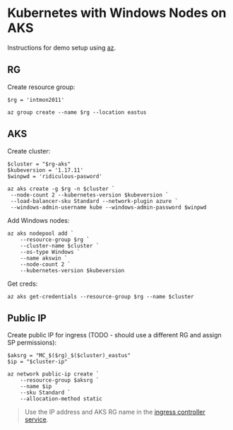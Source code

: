 # Kubernetes with Windows Nodes on AKS

Instructions for demo setup using [az]().

## RG 

Create resource group:

```
$rg = 'intmon2011'

az group create --name $rg --location eastus
```

## AKS

Create cluster:

```
$cluster = "$rg-aks"
$kubeversion = '1.17.11'
$winpwd = 'ridiculous-pasword'

az aks create -g $rg -n $cluster `
 --node-count 2 --kubernetes-version $kubeversion `
 --load-balancer-sku Standard --network-plugin azure `
 --windows-admin-username kube --windows-admin-password $winpwd
```

Add Windows nodes:

```
az aks nodepool add `
    --resource-group $rg `
    --cluster-name $cluster `
    --os-type Windows `
    --name akswin `
    --node-count 2 `
    --kubernetes-version $kubeversion
```

Get creds:

```
az aks get-credentials --resource-group $rg --name $cluster
```

## Public IP

Create public IP for ingress (TODO - should use a different RG and assign SP permissions):

```
$aksrg = "MC_$($rg)_$($cluster)_eastus"
$ip = "$cluster-ip"

az network public-ip create `
    --resource-group $aksrg `
    --name $ip `
    --sku Standard `
    --allocation-method static
```

> Use the IP address and AKS RG name in the [ingress controller service](ingress-controller/nginx-ingress-service.yaml).
